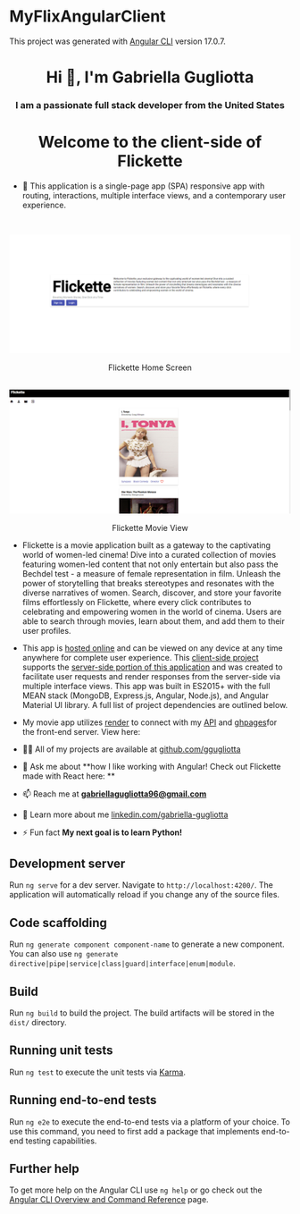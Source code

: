 # MyFlixAngularClient

This project was generated with [Angular CLI](https://github.com/angular/angular-cli) version 17.0.7.

 <h1 align="center">Hi 👋, I'm Gabriella Gugliotta</h1>
<h3 align="center">I am a passionate full stack developer from the United States</h3>

<h1 align="center">Welcome to the client-side of Flickette </h1>

- 🔭 This application is a single-page app (SPA) responsive app with routing, interactions, multiple interface views, and a contemporary user experience.

 <br/>
<p align="center">
  <a href="https://github.com/ggugliotta/myFlix-Angular-client">
    <img src="Flickette Angular Home Page.png" alt="Logo">
  </a>

  <p align="center">
    Flickette Home Screen
    <br/>

 <br/>
<p align="center">
  <a href="https://github.com/ggugliotta/myFlix-Angular-client">
    <img src="Flickette Sign in Page.png" alt="Logo">
  </a>

  <p align="center">
    Flickette Movie View
    <br/>


- Flickette is a movie application built as a gateway to the captivating world of women-led cinema! Dive into a curated collection of movies featuring women-led content that not only entertain but also pass the Bechdel test - a measure of female representation in film. Unleash the power of storytelling that breaks stereotypes and resonates with the diverse narratives of women. Search, discover, and store your favorite films effortlessly on Flickette, where every click contributes to celebrating and empowering women in the world of cinema. Users are able to search through movies, learn about them, and add them to their user profiles. 
- This app is [hosted online]() and can be viewed on any device at any time anywhere for complete user experience. This [client-side project](github.com/ggugliotta/myFlix-Angular-client) supports the [server-side portion of this application](github.com/ggugliotta/movie-app) and was created to facilitate user requests and render responses from the server-side via multiple interface views. This app was built in ES2015+ with the full MEAN stack (MongoDB, Express.js, Angular, Node.js), and Angular Material UI library. A full list of project dependencies are outlined below. 

- My movie app utilizes [render](render.com) to connect with my [API](www.mongodb.com) and [ghpages](ghpages.com)for the front-end server. View here: 

- 👨‍💻 All of my projects are available at [github.com/ggugliotta](github.com/ggugliotta)

- 💬 Ask me about **how I like working with Angular! Check out Flickette made with React here: **

- 📫 Reach me at **gabriellagugliotta96@gmail.com**

- 📄 Learn more about me [linkedin.com/gabriella-gugliotta](linkedin.com/gabriella-gugliotta)

- ⚡ Fun fact **My next goal is to learn Python!**


## Development server

Run `ng serve` for a dev server. Navigate to `http://localhost:4200/`. The application will automatically reload if you change any of the source files.

## Code scaffolding

Run `ng generate component component-name` to generate a new component. You can also use `ng generate directive|pipe|service|class|guard|interface|enum|module`.

## Build

Run `ng build` to build the project. The build artifacts will be stored in the `dist/` directory.

## Running unit tests

Run `ng test` to execute the unit tests via [Karma](https://karma-runner.github.io).

## Running end-to-end tests

Run `ng e2e` to execute the end-to-end tests via a platform of your choice. To use this command, you need to first add a package that implements end-to-end testing capabilities.

## Further help

To get more help on the Angular CLI use `ng help` or go check out the [Angular CLI Overview and Command Reference](https://angular.io/cli) page.


                                                                                                                                                                                                                                                                                                                                                                                                                                                                                                                                                                                                                                                                                                                                                                                                                                                                                                                                                                                                                                                                                                                                                                                                                                                                                                                                                                                                                                                                                                                                                                                                                                                                                                                                                                                                                                                                                                                                                                                   
                                                                                                                                                                                                                                                                                                                                                                                                                                                                                                                                                                                                                                                                                                                                                                                                                                                                                                                                                                                                                                                                                                                                                                                                                                                                                                                                                                                                                                                                                                                                                                                                                                                                                                                                                                                                                                                                                                                                                                          
